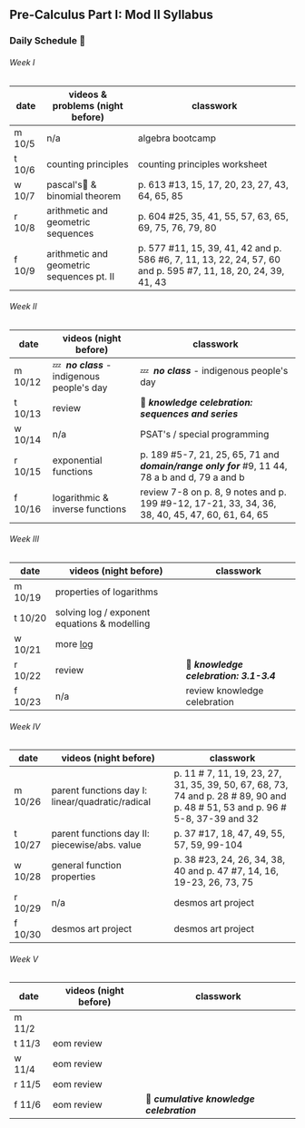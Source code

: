 ## Pre-Calculus Part I: Mod II Syllabus


### Daily Schedule&nbsp;:calendar:

###### Week I
date | videos & problems (night before) | classwork
---- | --------------------- | ---------
m 10/5 |n/a|algebra bootcamp
t 10/6 | counting principles | counting principles worksheet
w 10/7 | pascal's:small_red_triangle:&nbsp;& binomial theorem| p. 613 #13, 15, 17, 20, 23, 27, 43, 64, 65, 85
r 10/8 |arithmetic and geometric sequences|p. 604 #25, 35, 41, 55, 57, 63, 65, 69, 75, 76, 79, 80
f 10/9 | arithmetic and geometric sequences pt. II | p. 577 #11, 15, 39, 41, 42 and p. 586 #6, 7, 11, 13, 22, 24, 57, 60  and p. 595 #7, 11, 18, 20, 24, 39, 41, 43 

###### Week II
date | videos (night before) | classwork
---- | --------------------- | ---------
m 10/12 | :zzz:&nbsp; ***no class*** - indigenous people's day  | :zzz:&nbsp; ***no class*** - indigenous people's day
t 10/13 |review|:tada:&nbsp;***knowledge celebration: sequences and series***
w 10/14 |n/a| PSAT's / special programming
r 10/15 | exponential functions | p. 189 #5-7, 21, 25, 65, 71 and ***domain/range only for*** #9, 11 44, 78 a b and d, 79 a and b 
f 10/16 | logarithmic & inverse functions | review 7-8 on p. 8, 9 notes and p. 199 #9-12, 17-21, 33, 34, 36, 38, 40, 45, 47, 60, 61, 64, 65 

###### Week III
date | videos (night before) | classwork
---- | --------------------- | ---------
m 10/19 | properties of logarithms  | 
t 10/20 | solving log / exponent equations & modelling |
w 10/21 | more [log](https://www.youtube.com/watch?v=OSBCU7-iBX4)|
r 10/22 | review |:tada:&nbsp;***knowledge celebration: 3.1-3.4***
f 10/23 | n/a | review knowledge celebration

###### Week IV
date | videos (night before) | classwork
---- | --------------------- | ---------
m 10/26 | parent functions day I: linear/quadratic/radical | p. 11 # 7, 11, 19, 23, 27, 31, 35, 39, 50, 67, 68, 73, 74 and p. 28 # 89, 90 and p. 48 # 51, 53 and p. 96 # 5-8, 37-39 and 32
t 10/27 | parent functions day II: piecewise/abs. value | p. 37 #17, 18, 47, 49, 55, 57, 59, 99-104
w 10/28 | general function properties | p. 38 #23, 24, 26, 34, 38, 40 and  p. 47 #7, 14, 16, 19-23, 26, 73, 75
r 10/29 | n/a | desmos art project
f 10/30 |desmos art project| desmos art project

###### Week V
date | videos (night before) | classwork
---- | --------------------- | ---------
m 11/2 |                       | 
t 11/3 | eom review |
w 11/4 | eom review |
r 11/5 | eom review |
f 11/6 | eom review | :tada:&nbsp;***cumulative knowledge celebration***


